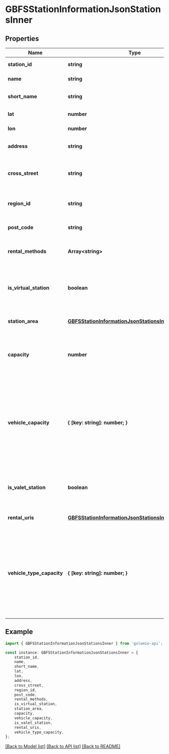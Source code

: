 # GBFSStationInformationJsonStationsInner


## Properties

Name | Type | Description | Notes
------------ | ------------- | ------------- | -------------
**station_id** | **string** | Identifier of a station. | [default to undefined]
**name** | **string** | Public name of the station. | [default to undefined]
**short_name** | **string** | Short name or other type of identifier. | [optional] [default to undefined]
**lat** | **number** | The latitude of the station. | [default to undefined]
**lon** | **number** | The longitude fo the station. | [default to undefined]
**address** | **string** | Address where station is located. | [optional] [default to undefined]
**cross_street** | **string** | Cross street or landmark where the station is located. | [optional] [default to undefined]
**region_id** | **string** | Identifier of the region where the station is located. | [optional] [default to undefined]
**post_code** | **string** | Postal code where station is located. | [optional] [default to undefined]
**rental_methods** | **Array&lt;string&gt;** | Payment methods accepted at this station. | [optional] [default to undefined]
**is_virtual_station** | **boolean** | Is this station a location with or without physical infrastructure? (added in v2.1-RC) | [optional] [default to undefined]
**station_area** | [**GBFSStationInformationJsonStationsInnerStationArea**](GBFSStationInformationJsonStationsInnerStationArea.md) |  | [optional] [default to undefined]
**capacity** | **number** | Number of total docking points installed at this station, both available and unavailable. | [optional] [default to undefined]
**vehicle_capacity** | **{ [key: string]: number; }** | An object where each key is a vehicle_type_id and the value is a number presenting the total number of vehicles of this type that can park within the station_area (added in v2.1-RC). | [optional] [default to undefined]
**is_valet_station** | **boolean** | Are valet services provided at this station? (added in v2.1-RC) | [optional] [default to undefined]
**rental_uris** | [**GBFSStationInformationJsonStationsInnerRentalUris**](GBFSStationInformationJsonStationsInnerRentalUris.md) |  | [optional] [default to undefined]
**vehicle_type_capacity** | **{ [key: string]: number; }** | An object where each key is a vehicle_type_id and the value is a number representing the total docking points installed at this station for each vehicle type (added in v2.1-RC). | [optional] [default to undefined]

## Example

```typescript
import { GBFSStationInformationJsonStationsInner } from 'golemio-api';

const instance: GBFSStationInformationJsonStationsInner = {
    station_id,
    name,
    short_name,
    lat,
    lon,
    address,
    cross_street,
    region_id,
    post_code,
    rental_methods,
    is_virtual_station,
    station_area,
    capacity,
    vehicle_capacity,
    is_valet_station,
    rental_uris,
    vehicle_type_capacity,
};
```

[[Back to Model list]](../README.md#documentation-for-models) [[Back to API list]](../README.md#documentation-for-api-endpoints) [[Back to README]](../README.md)
